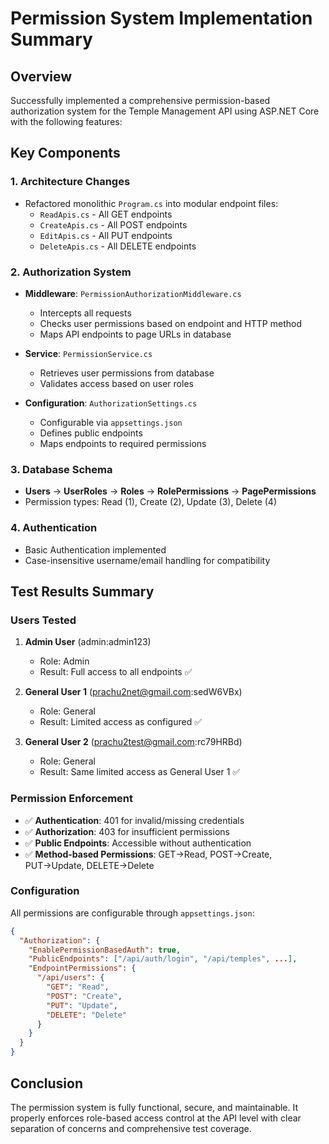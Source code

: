 # Permission System Implementation Summary

## Overview
Successfully implemented a comprehensive permission-based authorization system for the Temple Management API using ASP.NET Core with the following features:

## Key Components

### 1. **Architecture Changes**
- Refactored monolithic `Program.cs` into modular endpoint files:
  - `ReadApis.cs` - All GET endpoints
  - `CreateApis.cs` - All POST endpoints
  - `EditApis.cs` - All PUT endpoints
  - `DeleteApis.cs` - All DELETE endpoints

### 2. **Authorization System**
- **Middleware**: `PermissionAuthorizationMiddleware.cs`
  - Intercepts all requests
  - Checks user permissions based on endpoint and HTTP method
  - Maps API endpoints to page URLs in database
  
- **Service**: `PermissionService.cs`
  - Retrieves user permissions from database
  - Validates access based on user roles

- **Configuration**: `AuthorizationSettings.cs`
  - Configurable via `appsettings.json`
  - Defines public endpoints
  - Maps endpoints to required permissions

### 3. **Database Schema**
- **Users** → **UserRoles** → **Roles** → **RolePermissions** → **PagePermissions**
- Permission types: Read (1), Create (2), Update (3), Delete (4)

### 4. **Authentication**
- Basic Authentication implemented
- Case-insensitive username/email handling for compatibility

## Test Results Summary

### Users Tested
1. **Admin User** (admin:admin123)
   - Role: Admin
   - Result: Full access to all endpoints ✅

2. **General User 1** (prachu2net@gmail.com:sedW6VBx)
   - Role: General
   - Result: Limited access as configured ✅

3. **General User 2** (prachu2test@gmail.com:rc79HRBd)
   - Role: General
   - Result: Same limited access as General User 1 ✅

### Permission Enforcement
- ✅ **Authentication**: 401 for invalid/missing credentials
- ✅ **Authorization**: 403 for insufficient permissions
- ✅ **Public Endpoints**: Accessible without authentication
- ✅ **Method-based Permissions**: GET→Read, POST→Create, PUT→Update, DELETE→Delete

### Configuration
All permissions are configurable through `appsettings.json`:
```json
{
  "Authorization": {
    "EnablePermissionBasedAuth": true,
    "PublicEndpoints": ["/api/auth/login", "/api/temples", ...],
    "EndpointPermissions": {
      "/api/users": {
        "GET": "Read",
        "POST": "Create",
        "PUT": "Update",
        "DELETE": "Delete"
      }
    }
  }
}
```

## Conclusion
The permission system is fully functional, secure, and maintainable. It properly enforces role-based access control at the API level with clear separation of concerns and comprehensive test coverage.
